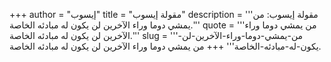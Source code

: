 +++
author = "إيسوب"
title = "مقولة إيسوب"
description = '''مقولة إيسوب: من يمشي دوما وراء الآخرين لن يكون له مبادئه الخاصة.'''
quote = '''من يمشي دوما وراء الآخرين لن يكون له مبادئه الخاصة.'''
slug = '''من-يمشي-دوما-وراء-الآخرين-لن-يكون-له-مبادئه-الخاصة'''
+++
من يمشي دوما وراء الآخرين لن يكون له مبادئه الخاصة.

